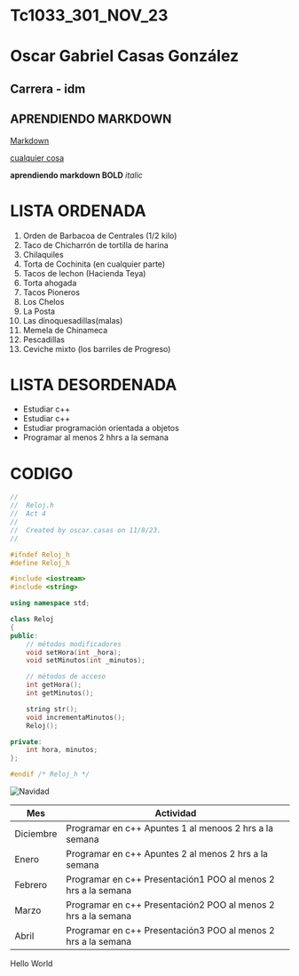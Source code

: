 # Tc1033_301_NOV_23
# Oscar Gabriel Casas González
## Carrera - idm

## APRENDIENDO MARKDOWN

[Markdown](https://www.markdownguide.org/cheat-sheet/)

[cualquier cosa]()

**aprendiendo markdown BOLD**
*italic*

# LISTA ORDENADA
1. Orden de Barbacoa de Centrales (1/2 kilo)
2. Taco de Chicharrón de tortilla de harina
3. Chilaquiles
4. Torta de Cochinita (en cualquier parte)
5. Tacos de lechon (Hacienda Teya)
6. Torta ahogada
7. Tacos Pioneros
8. Los Chelos
9. La Posta
10. Las dinoquesadillas(malas)
11. Memela de Chinameca
12. Pescadillas
13. Ceviche mixto (los barriles de Progreso)

# LISTA DESORDENADA
- Estudiar c++
- Estudiar c++
- Estudiar programación orientada a objetos
- Programar al menos 2 hhrs a la semana

# CODIGO

```c++
//
//  Reloj.h
//  Act 4
//
//  Created by oscar.casas on 11/8/23.
//

#ifndef Reloj_h
#define Reloj_h

#include <iostream>
#include <string>

using namespace std;

class Reloj
{
public:
    // métodos modificadores
    void setHora(int _hora);
    void setMinutos(int _minutos);

    // métodos de acceso
    int getHora();
    int getMinutos();

    string str();
    void incrementaMinutos();
    Reloj();

private:
    int hora, minutos;
};

#endif /* Reloj_h */
```
![Navidad](https://www.sierralagoresort.com/blog/wp-content/uploads/2021/11/Nochebuena-y-Navidad-Algunos-Datos-Interesantes-1140x694.jpg)

| Mes | Actividad |
| ---------- | ----------|
| Diciembre | Programar en c++ Apuntes 1 al menoos 2 hrs a la semana |
| Enero | Programar en c++ Apuntes 2 al menos 2 hrs a la semana |
| Febrero | Programar en c++ Presentación1 POO al menos 2 hrs a la semana |
| Marzo | Programar en c++ Presentación2 POO al menos 2 hrs a la semana |
| Abril | Programar en c++ Presentación3 POO al menos 2 hrs a la semana |



Hello World
